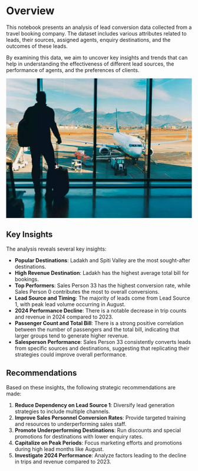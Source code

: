 # Overview

This notebook presents an analysis of lead conversion data collected from a travel booking company. The dataset includes various attributes related to leads, their sources, assigned agents, enquiry destinations, and the outcomes of these leads. 

By examining this data, we aim to uncover key insights and trends that can help in understanding the effectiveness of different lead sources, the performance of agents, and the preferences of clients.

![image](94676301.cms.jpeg)

## Key Insights

The analysis reveals several key insights:

- **Popular Destinations**: Ladakh and Spiti Valley are the most sought-after destinations.
- **High Revenue Destination**: Ladakh has the highest average total bill for bookings.
- **Top Performers**: Sales Person 33 has the highest conversion rate, while Sales Person 0 contributes the most to overall conversions.
- **Lead Source and Timing**: The majority of leads come from Lead Source 1, with peak lead volume occurring in August.
- **2024 Performance Decline**: There is a notable decrease in trip counts and revenue in 2024 compared to 2023.
- **Passenger Count and Total Bill**: There is a strong positive correlation between the number of passengers and the total bill, indicating that larger groups tend to generate higher revenue.
- **Salesperson Performance**:  Sales Person 33 consistently converts leads from specific sources and destinations, suggesting that replicating their strategies could improve overall performance.

## Recommendations

Based on these insights, the following strategic recommendations are made:

1. **Reduce Dependency on Lead Source 1**: Diversify lead generation strategies to include multiple channels.
2. **Improve Sales Personnel Conversion Rates**: Provide targeted training and resources to underperforming sales staff.
3. **Promote Underperforming Destinations**: Run discounts and special promotions for destinations with lower enquiry rates.
4. **Capitalize on Peak Periods**: Focus marketing efforts and promotions during high lead months like August.
5. **Investigate 2024 Performance**: Analyze factors leading to the decline in trips and revenue compared to 2023.